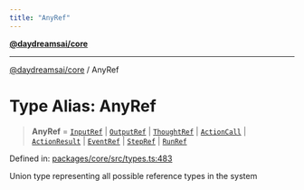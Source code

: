```yaml
---
title: "AnyRef"
---
```


[**@daydreamsai/core**](./api-reference.md)

***

[@daydreamsai/core](./api-reference.md) / AnyRef

# Type Alias: AnyRef

> **AnyRef** = [`InputRef`](./InputRef.md) \| [`OutputRef`](./OutputRef.md) \| [`ThoughtRef`](./ThoughtRef.md) \| [`ActionCall`](./ActionCall.md) \| [`ActionResult`](./ActionResult.md) \| [`EventRef`](./EventRef.md) \| [`StepRef`](./StepRef.md) \| [`RunRef`](./RunRef.md)

Defined in: [packages/core/src/types.ts:483](https://github.com/dojoengine/daydreams/blob/95678f46ea3908883ec80d853a28c9f23ca4f5c2/packages/core/src/types.ts#L483)

Union type representing all possible reference types in the system
